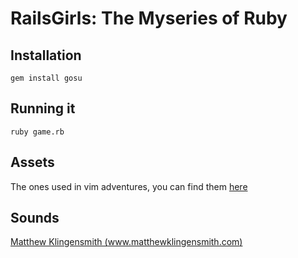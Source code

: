 # RailsGirls: The Myseries of Ruby

## Installation

    gem install gosu

## Running it

    ruby game.rb

## Assets

The ones used in vim adventures, you can find them [here](http://www.lostgarden.com/2007/05/dancs-miraculously-flexible-game.html)

## Sounds

[Matthew Klingensmith (www.matthewklingensmith.com)](http://opengameart.org/content/matts-creative-commons-music)
